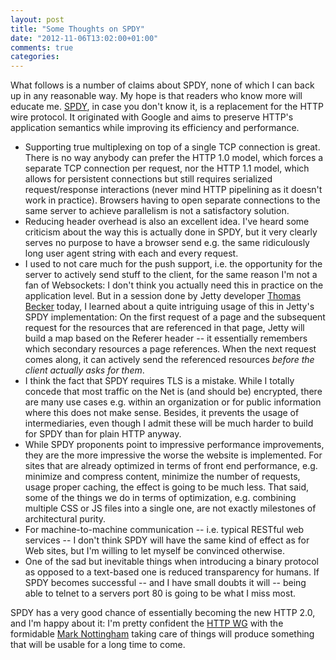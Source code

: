 ```yaml
---
layout: post
title: "Some Thoughts on SPDY"
date: "2012-11-06T13:02:00+01:00"
comments: true
categories: 
---
```


What follows is a number of claims about SPDY, none of which I can
back up in any reasonable way. My hope is that readers who know more
will educate me. <a href='http://www.chromium.org/spdy'>SPDY</a>, in case you don't know it, is a replacement for
the HTTP wire protocol. It originated with Google and aims to preserve
HTTP's application semantics while improving its efficiency and
performance.

* Supporting true multiplexing on top of a single TCP connection is
  great. There is no way anybody can prefer the HTTP 1.0 model, which
  forces a separate TCP connection per request, nor the HTTP 1.1
  model, which allows for persistent connections but still requires
  serialized request/response interactions (never mind HTTP pipelining
  as it doesn't work in practice). Browsers having to open separate
  connections to the same server to achieve parallelism is not a
  satisfactory solution.
* Reducing header overhead is also an excellent idea. I've heard some
  criticism about the way this is actually done in SPDY, but it very
  clearly serves no purpose to have a browser send e.g. the same
  ridiculously long user agent string with each and every request.
* I used to not care much for the push support, i.e. the
  opportunity for the server to actively send stuff to the client, for
  the same reason I'm not a fan of Websockets: I don't think you
  actually need this in practice on the application level. But in a
  session done by Jetty developer <a href='http://webtide.intalio.com/author/tbecker/'>Thomas Becker</a> today, I learned about
  a quite intriguing usage of this in Jetty's SPDY implementation: On
  the first request of a page and the subsequent request for the
  resources that are referenced in that page, Jetty will build a map
  based on the Referer header -- it essentially remembers which
  secondary resources a page references. When the next request comes
  along, it can actively send the referenced resources _before the
  client actually asks for them_.
* I think the fact that SPDY requires TLS is a mistake. While I
  totally concede that most traffic on the Net is (and should be)
  encrypted, there are many use cases e.g. within an organization or
  for public information where this does not make sense. Besides, it
  prevents the usage of intermediaries, even though I admit these will
  be much harder to build for SPDY than for plain HTTP anyway.
* While SPDY proponents point to impressive performance improvements,
  they are the more impressive the worse the website is
  implemented. For sites that are already optimized in terms of front
  end performance, e.g. minimize and compress content, minimize the
  number of requests, usage proper caching, the effect is going to be
  much less. That said, some of the things we do in terms of
  optimization, e.g. combining multiple CSS or JS files into a single
  one, are not exactly milestones of architectural purity.
* For machine-to-machine communication -- i.e. typical RESTful web
  services -- I don't think SPDY will have the same kind of effect as
  for Web sites, but I'm willing to let myself be convinced otherwise.
* One of the sad but inevitable things when introducing a binary
  protocol as opposed to a text-based one is reduced transparency for
  humans. If SPDY becomes successful -- and I have small doubts it
  will -- being able to telnet to a servers port 80 is going to be
  what I miss most.

SPDY has a very good chance of essentially becoming the new HTTP 2.0, and I'm
happy about it: I'm pretty confident the <a href='http://datatracker.ietf.org/wg/httpbis/charter/'>HTTP WG</a> with the formidable
<a href='http://www.mnot.net/'>Mark Nottingham</a> taking care of
things will produce something that will be usable for a long time to come.
